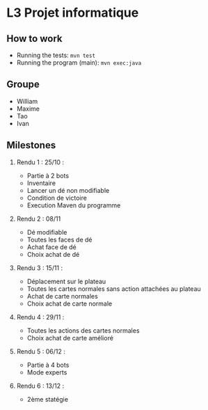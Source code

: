 # L3 Projet informatique

## How to work

- Running the tests: `mvn test`
- Running the program (main): `mvn exec:java`

## Groupe

- William
- Maxime
- Tao
- Ivan

## Milestones

1.  Rendu 1 : 25/10 :
    - Partie à 2 bots
    - Inventaire
    - Lancer un dé non modifiable
    - Condition de victoire
    - Execution Maven du programme

2.  Rendu 2 : 08/11
    - Dé modifiable
    - Toutes les faces de dé
    - Achat face de dé
    - Choix achat de dé

3. Rendu 3 : 15/11 : 
    - Déplacement sur le plateau
    - Toutes les cartes normales sans action attachées au plateau
    - Achat de carte normales
    - Choix achat de carte normale

4. Rendu 4 : 29/11 :
    - Toutes les actions des cartes normales
    - Choix achat de carte amélioré
    
5. Rendu 5 : 06/12 :
    - Partie à 4 bots
    - Mode experts

6. Rendu 6 : 13/12 :
    - 2ème statégie
